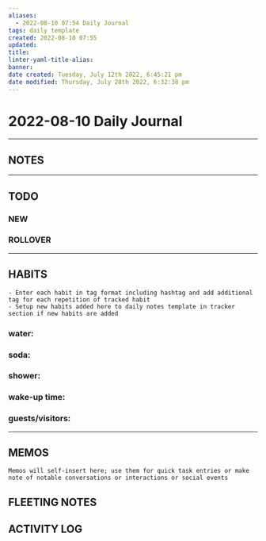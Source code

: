 ```yaml
---
aliases:
  - 2022-08-10 07:54 Daily Journal
tags: daily template 
created: 2022-08-10 07:55
updated: 
title: 
linter-yaml-title-alias: 
banner: 
date created: Tuesday, July 12th 2022, 6:45:21 pm
date modified: Thursday, July 28th 2022, 6:32:38 pm
---
```


# 2022-08-10 Daily Journal

---

## NOTES

---

## TODO

### NEW

### ROLLOVER

---

## HABITS

```ad-tip
- Enter each habit in tag format including hashtag and add additional tag for each repetition of tracked habit
- Setup new habits added here to daily notes template in tracker section if new habits are added 
```

### water:

### soda:

### shower:

### wake-up time:

### guests/visitors:

---

## MEMOS

```ad-tip
Memos will self-insert here; use them for quick task entries or make note of notable conversations or interactions or social events
```

## FLEETING NOTES

## ACTIVITY LOG
